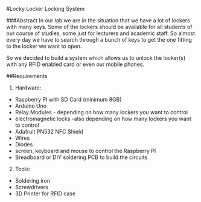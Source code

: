 #Locky Locker Locking System

###Abstract
In our lab we are in the situation that we have a lot of lockers with many keys. Some of the lockers should be available for all students of our course of studies, some just for lecturers and academic staff.
So almost every day we have to search through a bunch of keys to get the one fitting to the locker we want to open.

So we decided to build a system which allows us to unlock the locker(s) with any RFID enabled card or even our mobile phones.


##Requirements
1. Hardware:
  - Raspberry PI with SD Card (minimum 8GB)
  - Arduino Uno
  - Relay Modules - depending on how many lockers you want to control
  - electromagnetic locks -also depending on how many lockers you want to control
  - Adafruit PN532 NFC Shield
  - Wires
  - Diodes
  - screen, keyboard and mouse to control the Raspberry PI
  - Breadboard or DIY soldering PCB to build the circuits
2. Tools:
  - Soldering iron
  - Screwdrivers
  - 3D Printer for RFID case
